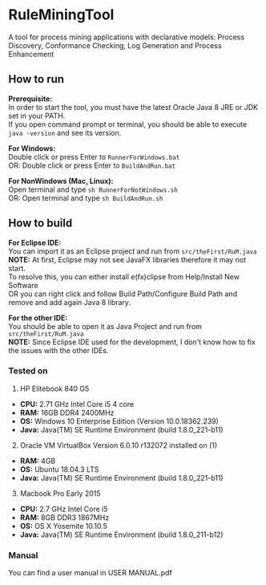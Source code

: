 # RuleMiningTool
A tool for process mining applications with declarative models: Process Discovery, Conformance Checking, 
Log Generation and Process Enhancement  

## How to run
**Prerequisite:**  
In order to start the tool, you must have the latest Oracle Java 8 JRE or JDK set in your PATH.  
If you open command prompt or terminal, you should be able to execute `java -version` and see its version.  

**For Windows:**  
Double click or press Enter to `RunnerForWindows.bat`  
OR: Double click or press Enter to `BuildAndRun.bat`  

**For NonWindows (Mac, Linux):**  
Open terminal and type `sh RunnerForNotWindows.sh`  
OR: Open terminal and type `sh BuildAndRun.sh`

## How to build
**For Eclipse IDE:**  
You can import it as an Eclipse project and run from `src/theFirst/RuM.java`  
**NOTE:** At first, Eclipse may not see JavaFX libraries therefore it may not start.  
To resolve this, you can either install e(fx)clipse from Help/Install New Software  
OR you can right click and follow Build Path/Configure Build Path and remove and add again Java 8 library.  

**For the other IDE:**  
You should be able to open it as Java Project and run from `src/theFirst/RuM.java`  
**NOTE:** Since Eclipse IDE used for the development, I don't know how to fix the issues with the other IDEs.

### Tested on
1) HP Elitebook 840 G5  
* **CPU:** 2.71 GHz Intel Core i5 4 core  
* **RAM:** 16GB DDR4 2400MHz  
* **OS:** Windows 10 Enterprise Edition (Version 10.0.18362.239)  
* **Java:** Java(TM) SE Runtime Environment (build 1.8.0_221-b11)  

2) Oracle VM VirtualBox Version 6.0.10 r132072 installed on (1)
* **RAM:** 4GB  
* **OS:** Ubuntu 18.04.3 LTS  
* **Java:** Java(TM) SE Runtime Environment (build 1.8.0_221-b11)  

3) Macbook Pro Early 2015  
* **CPU:** 2.7 GHz Intel Core i5  
* **RAM:** 8GB DDR3 1867MHz
* **OS:** OS X Yosemite 10.10.5  
* **Java:** Java(TM) SE Runtime Environment (build 1.8.0_211-b12)

### Manual
You can find a user manual in USER MANUAL.pdf
